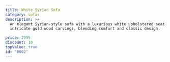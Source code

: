 ```yaml
---
title: White Syrian Sofa
category: sofas
description: >+
  An elegant Syrian-style sofa with a luxurious white upholstered seat and
  intricate gold wood carvings, blending comfort and classic design.

price: 2999
discount: 10
topValue: true
id: "0002"
---
```

